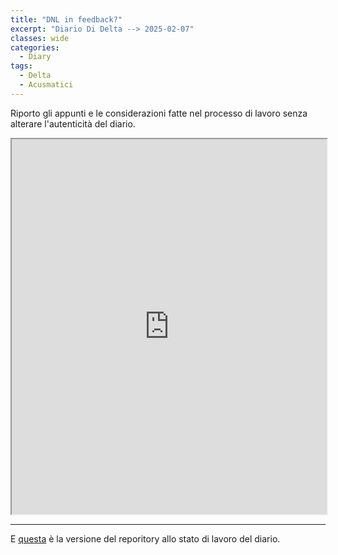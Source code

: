 ```yaml
---
title: "DNL in feedback?"
excerpt: "Diario Di Delta --> 2025-02-07"
classes: wide
categories:
  - Diary
tags:
  - Delta
  - Acusmatici
---
```


Riporto gli appunti e le considerazioni fatte nel processo di lavoro senza alterare l'autenticità del diario. 

<iframe src="https://docs.google.com/viewer?url=https://s-e-a-m.github.io/giulio-romano-de-mattia/assets/docs/2025-02-07_deltaBlog.pdf&embedded=true" width="100%" height="600px" allowfullscreen></iframe>

---

E [questa](https://github.com/DMGiulioRomano/delta/tree/9f481c73feb2c573f72f60275e6b8aee35701369) è la versione del reporitory allo stato di lavoro del diario.

